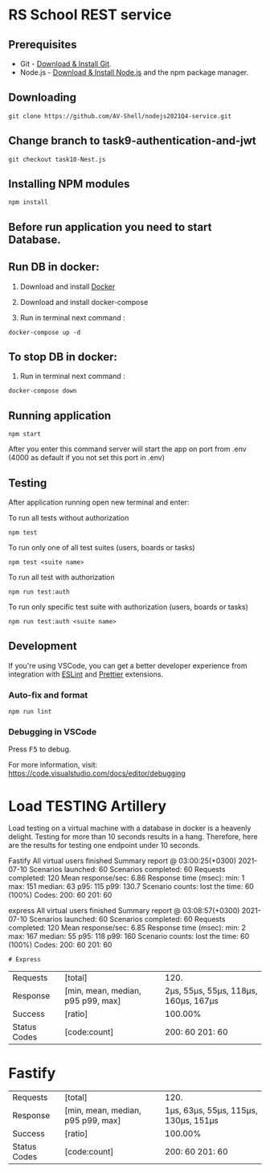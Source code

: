 # RS School REST service

## Prerequisites

- Git - [Download & Install Git](https://git-scm.com/downloads).
- Node.js - [Download & Install Node.js](https://nodejs.org/en/download/) and the npm package manager.

## Downloading

```
git clone https://github.com/AV-Shell/nodejs2021Q4-service.git
```

## Change branch to task9-authentication-and-jwt 

```
git checkout task10-Nest.js
```


## Installing NPM modules

```
npm install
```

## Before run application you need to start Database.

## Run DB in docker: 

 1) Download and install [Docker](https://docs.docker.com/engine/install/)

 2) Download and install docker-compose

 3) Run in terminal next command : 

```
docker-compose up -d
```
## To stop DB in docker:

 1) Run in terminal next command : 

```
docker-compose down
```

## Running application

```
npm start
```

After you enter this command  server will start the app on port from .env (4000 as default if you not set this port in .env)

## Testing

After application running open new terminal and enter:

To run all tests without authorization

```
npm test
```

To run only one of all test suites (users, boards or tasks)

```
npm test <suite name>
```

To run all test with authorization

```
npm run test:auth
```

To run only specific test suite with authorization (users, boards or tasks)

```
npm run test:auth <suite name>
```

## Development

If you're using VSCode, you can get a better developer experience from integration with [ESLint](https://marketplace.visualstudio.com/items?itemName=dbaeumer.vscode-eslint) and [Prettier](https://marketplace.visualstudio.com/items?itemName=esbenp.prettier-vscode) extensions.

### Auto-fix and format

```
npm run lint
```

### Debugging in VSCode

Press <kbd>F5</kbd> to debug.

For more information, visit: https://code.visualstudio.com/docs/editor/debugging


# Load TESTING Artillery

Load testing on a virtual machine with a database in docker is a heavenly delight. Testing for more than 10 seconds results in a hang. Therefore, here are the results for testing one endpoint under 10 seconds.


Fastify
All virtual users finished
Summary report @ 03:00:25(+0300) 2021-07-10
  Scenarios launched:  60
  Scenarios completed: 60
  Requests completed:  120
  Mean response/sec: 6.86
  Response time (msec):
    min: 1
    max: 151
    median: 63
    p95: 115
    p99: 130.7
  Scenario counts:
    lost the time: 60 (100%)
  Codes:
    200: 60
    201: 60  


express 
All virtual users finished
Summary report @ 03:08:57(+0300) 2021-07-10
  Scenarios launched:  60
  Scenarios completed: 60
  Requests completed:  120
  Mean response/sec: 6.85
  Response time (msec):
    min: 2
    max: 167
    median: 55
    p95: 118
    p99: 160
  Scenario counts:
    lost the time: 60 (100%)
  Codes:
    200: 60
    201: 60



    # Express
|              |                                  |                                      |
|--------------|----------------------------------|-----------------------------------------------------------------------------------------|
| Requests     | [total]                          | 120.
| Response    | [min, mean, median, p95 p99, max] | 2µs, 55µs, 55µs, 118µs, 160µs, 167µs |
| Success      | [ratio]                          | 100.00%                              |
| Status Codes | [code:count]                     | 200: 60  201: 60                     |

# Fastify
|              |                                  |                                      |
|--------------|----------------------------------|-----------------------------------------------------------------------------------------|
| Requests     | [total]                          | 120.
| Response    | [min, mean, median, p95 p99, max] | 1µs, 63µs, 55µs, 115µs, 130µs, 151µs |
| Success      | [ratio]                          | 100.00%                              |
| Status Codes | [code:count]                     | 200: 60  201: 60                     |